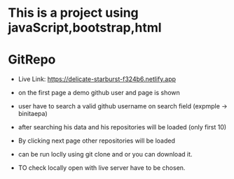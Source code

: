 # This is a project using javaScript,bootstrap,html

# GitRepo
 - Live Link: https://delicate-starburst-f324b6.netlify.app



- on the first page a demo github user and page is shown
- user have to search a valid github username on search field (expmple -> binitaepa)
- after searching his data and his repositories will be loaded (only first 10)
- By clicking next page other repositories will be loaded
- can be run loclly using git clone and or you can download it.
- TO check locally open with live server have to be chosen.



